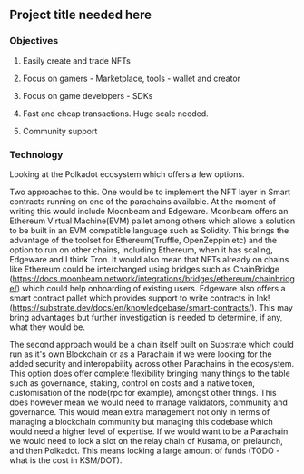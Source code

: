 ## Project title needed here

### Objectives
1. Easily create and trade NFTs

2. Focus on gamers - Marketplace, tools - wallet and creator

3. Focus on game developers - SDKs

4. Fast and cheap transactions.  Huge scale needed.

5. Community support


### Technology

Looking at the Polkadot ecosystem which offers a few options.

Two approaches to this.  One would be to implement the NFT layer in Smart contracts running on one of the parachains available.  At the moment of writing this would include Moonbeam and Edgeware.  Moonbeam offers an Ethereum Virtual Machine(EVM) pallet among others which allows a solution to be built in an EVM compatible language such as Solidity.  This brings the advantage of the toolset for Ethereum(Truffle, OpenZeppin etc) and the option to run on other chains, including Ethereum, when it has scaling, Edgeware and I think Tron.  It would also mean that NFTs already on chains like Ethereum could be interchanged using bridges such as ChainBridge (https://docs.moonbeam.network/integrations/bridges/ethereum/chainbridge/) which could help onboarding of existing users.  Edgeware also offers a smart contract pallet which provides support to write contracts in Ink! (https://substrate.dev/docs/en/knowledgebase/smart-contracts/).  This may bring advantages but further investigation is needed to determine, if any, what they would be.  

The second approach would be a chain itself built on Substrate which could run as it's own Blockchain or as a Parachain if we were looking for the added security and interopability across other Parachains in the ecosystem.  This option does offer complete flexibility bringing many things to the table such as governance, staking, control on costs and a native token, customisation of the node(rpc for example), amongst other things.  This does however mean we would need to manage validators, community and governance.  This would mean extra management not only in terms of managing a blockchain community but managing this codebase which would need a higher level of expertise.  If we would want to be a Parachain we would need to lock a slot on the relay chain of Kusama, on prelaunch, and then Polkadot.  This means locking a large amount of funds (TODO - what is the cost in KSM/DOT).




